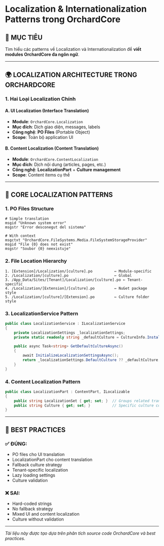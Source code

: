 # Localization & Internationalization Patterns trong OrchardCore

## 🎯 **MỤC TIÊU**
Tìm hiểu các patterns về Localization và Internationalization để **viết modules OrchardCore đa ngôn ngữ**.

---

## 🌍 **LOCALIZATION ARCHITECTURE TRONG ORCHARDCORE**

### **1. Hai Loại Localization Chính**

#### **A. UI Localization (Interface Translation)**
- **Module**: `OrchardCore.Localization`
- **Mục đích**: Dịch giao diện, messages, labels
- **Công nghệ**: **PO Files** (Portable Object)
- **Scope**: Toàn bộ application UI

#### **B. Content Localization (Content Translation)**
- **Module**: `OrchardCore.ContentLocalization`
- **Mục đích**: Dịch nội dung (articles, pages, etc.)
- **Công nghệ**: **LocalizationPart** + **Culture management**
- **Scope**: Content items cụ thể

---

## 🔧 **CORE LOCALIZATION PATTERNS**

### **1. PO Files Structure**
```po
# Simple translation
msgid "Unknown system error"
msgstr "Error desconegut del sistema"

# With context
msgctxt "OrchardCore.FileSystems.Media.FileSystemStorageProvider"
msgid "File {0} does not exist"
msgstr "Soubor {0} neexistuje"
```

### **2. File Location Hierarchy**
```
1. [Extension]/Localization/[culture].po          ← Module-specific
2. /Localization/[culture].po                     ← Global
3. /App_Data/Sites/[Tenant]/Localization/[culture].po ← Tenant-specific
4. /Localization/[Extension]/[culture].po         ← NuGet package style
5. /Localization/[culture]/[Extension].po         ← Culture folder style
```

### **3. LocalizationService Pattern**
```csharp
public class LocalizationService : ILocalizationService
{
    private LocalizationSettings _localizationSettings;
    private static readonly string _defaultCulture = CultureInfo.InstalledUICulture.Name;
    
    public async Task<string> GetDefaultCultureAsync()
    {
        await InitializeLocalizationSettingsAsync();
        return _localizationSettings.DefaultCulture ?? _defaultCulture;
    }
}
```

### **4. Content Localization Pattern**
```csharp
public class LocalizationPart : ContentPart, ILocalizable
{
    public string LocalizationSet { get; set; }  // Groups related translations
    public string Culture { get; set; }          // Specific culture code
}
```

---

## 🎯 **BEST PRACTICES**

### **✅ ĐÚNG:**
- PO files cho UI translation
- LocalizationPart cho content translation
- Fallback culture strategy
- Tenant-specific localization
- Lazy loading settings
- Culture validation

### **❌ SAI:**
- Hard-coded strings
- No fallback strategy
- Mixed UI and content localization
- Culture without validation

---

*Tài liệu này được tạo dựa trên phân tích source code OrchardCore và best practices.*